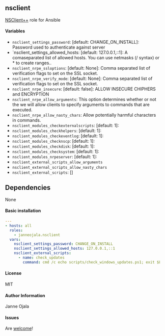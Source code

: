 ## nsclient

[NSClient++](https://https://www.nsclient.org//) role for Ansible

#### Variables

* `nsclient_settings_password`: [default: CHANGE_ON_INSTALL]: Password used to authenticate against server
* `nsclient_settings_allowed_hosts: [default: 127.0.0.1,::1]: A comaseparated list of allowed hosts. You can use netmasks (/ syntax) or * to create ranges..
* `nsclient_nrpe_ssloptions`: [default: None]: Comma separated list of verification flags to set on the SSL socket.
* `nsclient_nrpe_verify_mode`: [default: None]: Comma separated list of verification flags to set on the SSL socket.
* `nsclient_nrpe_insecure`: [default: false]: ALLOW INSECURE CHIPHERS and ENCRYPTION
* `nsclient_nrpe_allow_arguments`:  This option determines whether or not the we will allow clients to specify arguments to commands that are executed.
* `nsclient_nrpe_allow_nasty_chars`:  Allow potentially harmful characters in commands.
* `nsclient_modules_checkexternalscripts`: [default: 1]:
* `nsclient_modules_checkhelpers`: [default: 1]:
* `nsclient_modules_checkeventlog`: [default: 1]:
* `nsclient_modules_checknscp`: [default: 1]:
* `nsclient_modules_checkdisk`: [default: 1]:
* `nsclient_modules_checksystem`: [default: 1]:
* `nsclient_modules_nrpeserver`: [default: 1]:
* `nsclient_external_scripts_allow_arguments`
* `nsclient_external_scripts_allow_nasty_chars`
* `nsclient_external_scripts`: []

## Dependencies

None

#### Basic installation

```yaml
---
- hosts: all
  roles:
    - janneojala.nsclient
  vars:
    nsclient_settings_password: CHANGE_ON_INSTALL
    nsclient_settings_allowed_hosts: 127.0.0.1,::1
    nsclient_external_scripts:
      - name: check_updates
        command: cmd /c echo scripts/check_windows_updates.ps1; exit $LastExitCode | powershell.exe -command -

```

#### License

MIT

#### Author Information

Janne Ojala

#### Issues

Are [welcome](https://github.com/janneojala/ansible-nsclient/issues)!
